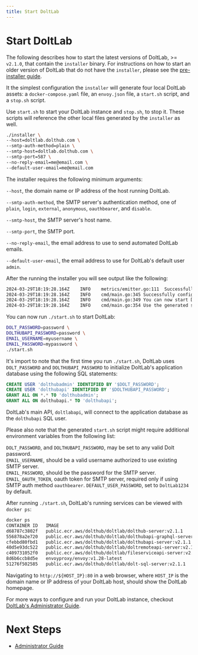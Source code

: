 ```yaml
---
title: Start DoltLab
---
```


<h1 id="start-doltlab">Start DoltLab</h1>

The following describes how to start the latest versions of DoltLab, >= `v2.1.0`, that contain the `installer` binary. For instructions on how to start an older version of DoltLab that do not have the `installer`, please see the [pre-installer guide](./start-doltlab-pre-installer.md).

It the simplest configuration the `installer` will generate four local DoltLab assets: a `docker-compose.yaml` file, an `envoy.json` file, a `start.sh` script, and a `stop.sh` script.

Use `start.sh` to start your DoltLab instance and `stop.sh`, to stop it. These scripts will reference the other local files generated by the `installer` as well.

```bash
./installer \
--host=doltlab.dolthub.com \
--smtp-auth-method=plain \
--smtp-host=doltlab.dolthub.com \
--smtp-port=587 \
--no-reply-email=me@email.com \
--default-user-email=me@email.com
```

The installer requires the following minimum arguments:

`--host`, the domain name or IP address of the host running DoltLab.

`--smtp-auth-method`, the SMTP server's authentication method, one of `plain`, `login`, `external`, `anonymous`, `oauthbearer`, and `disable`.

`--smtp-host`, the SMTP server's host name.

`--smtp-port`, the SMTP port.

`--no-reply-email`, the email address to use to send automated DoltLab emails.

`--default-user-email`, the email address to use for DoltLab's default user `admin`.

After the running the installer you will see output like the following:

```bash
2024-03-29T18:19:28.164Z	INFO	metrics/emitter.go:111	Successfully sent DoltLab usage metrics
2024-03-29T18:19:28.164Z	INFO	cmd/main.go:345	Successfully configured DoltLab	{"version": "v2.1.0"}
2024-03-29T18:19:28.164Z	INFO	cmd/main.go:349	You can now start DoltLab using the generated script	{"start_script": "/home/ubuntu/doltlab/start.sh"}
2024-03-29T18:19:28.164Z	INFO	cmd/main.go:354	Use the generated stop script to stop DoltLab	{"stop_script": "/home/ubuntu/doltlab/stop.sh"}
```

You can now run `./start.sh` to start DoltLab:

```bash
DOLT_PASSWORD=password \
DOLTHUBAPI_PASSWORD=password \
EMAIL_USERNAME=myusername \
EMAIL_PASSWORD=mypassword \
./start.sh
```

It's import to note that the first time you run `./start.sh`, DoltLab uses `DOLT_PASSWORD` and `DOLTHUBAPI_PASSWORD` to initialize DoltLab's application database using the following SQL statements:

```sql
CREATE USER 'dolthubadmin' IDENTIFIED BY '$DOLT_PASSWORD';
CREATE USER 'dolthubapi' IDENTIFIED BY '$DOLTHUBAPI_PASSWORD';
GRANT ALL ON *.* TO 'dolthubadmin';
GRANT ALL ON dolthubapi.* TO 'dolthubapi';
```

DoltLab's main API, `doltlabapi`, will connect to the application database as the `dolthubapi` SQL user.

Please also note that the generated `start.sh` script might require additional environment variables from the following list:

`DOLT_PASSWORD`, and `DOLTHUBAPI_PASSWORD`, may be set to any valid Dolt password.<br/>
`EMAIL_USERNAME`, should be a valid username authorized to use existing SMTP server.<br/>
`EMAIL_PASSWORD`, should be the password for the SMTP server.<br/>
`EMAIL_OAUTH_TOKEN`, oauth token for SMTP server, required only if using SMTP auth method `oauthbearer`.
`DEFAULT_USER_PASSWORD`, set to `DoltLab1234` by default.

After running `./start.sh`, DoltLab's running services can be viewed with `docker ps`:

```bash
docker ps
CONTAINER ID   IMAGE                                                             COMMAND                  CREATED        STATUS        PORTS                                                                                                                                                                                                                                                                     NAMES
d68787c3802f   public.ecr.aws/dolthub/doltlab/dolthub-server:v2.1.1              "docker-entrypoint.s…"   22 hours ago   Up 22 hours   3000/tcp                                                                                                                                                                                                                                                                  doltlab_doltlabui_1
556878a2e720   public.ecr.aws/dolthub/doltlab/dolthubapi-graphql-server:v2.1.1   "docker-entrypoint.s…"   22 hours ago   Up 22 hours   9000/tcp                                                                                                                                                                                                                                                                  doltlab_doltlabgraphql_1
cfebbd80fbd1   public.ecr.aws/dolthub/doltlab/dolthubapi-server:v2.1.1           "/app/go/services/do…"   22 hours ago   Up 22 hours                                                                                                                                                                                                                                                                             doltlab_doltlabapi_1
40d5e93dc522   public.ecr.aws/dolthub/doltlab/doltremoteapi-server:v2.1.1        "/app/go/services/do…"   22 hours ago   Up 22 hours                                                                                                                                                                                                                                                                             doltlab_doltlabremoteapi_1
c409731052f0   public.ecr.aws/dolthub/doltlab/fileserviceapi-server:v2.1.1       "/app/go/services/fi…"   22 hours ago   Up 22 hours                                                                                                                                                                                                                                                                             doltlab_doltlabfileserviceapi_1
8d6b6ccb8d5e   envoyproxy/envoy:v1.28-latest                                     "/docker-entrypoint.…"   22 hours ago   Up 22 hours   0.0.0.0:100->100/tcp, :::100->100/tcp, 0.0.0.0:443->443/tcp, :::443->443/tcp, 0.0.0.0:2001->2001/tcp, :::2001->2001/tcp, 0.0.0.0:4321->4321/tcp, :::4321->4321/tcp, 0.0.0.0:7770->7770/tcp, :::7770->7770/tcp, 0.0.0.0:50051->50051/tcp, :::50051->50051/tcp, 10000/tcp   doltlab_doltlabenvoy_1
51276f502585   public.ecr.aws/dolthub/doltlab/dolt-sql-server:v2.1.1             "tini -- docker-entr…"   22 hours ago   Up 22 hours   3306/tcp, 33060/tcp                                                                                                                                                                                                                                                       doltlab_doltlabdb_1
```

Navigating to `http://${HOST_IP}:80` in a web browser, where `HOST_IP` is the domain name or IP address of your DoltLab host, should show the DoltLab homepage.

For more ways to configure and run your DoltLab instance, checkout [DoltLab's Administrator Guide](../../guides/administrator.md).

# Next Steps

- [Administrator Guide](../../guides/administrator.md)
